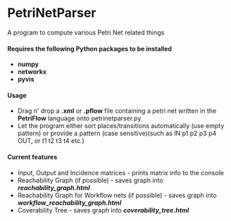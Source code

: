 # PetriNetParser
A program to compute various Petri Net related things

#### Requires the following Python packages to be installed
- **numpy**
- **networkx**
- **pyvis**

#### Usage
- Drag n' drop a **.xml** or **.pflow** file containing a petri net written in the **PetriFlow** language onto petrinetparser.py
- Let the program either sort places/transitions automatically (use empty pattern) or provide a pattern (case sensitive)(such as IN p1 p2 p3 p4 OUT, or t1 t2 t3 t4 etc.)

#### Current features
- Input, Output and Incidence matrices - prints matrix info to the console
- Reachability Graph (if possible) - saves graph into  ***reachability_graph.html***
- Reachability Graph for Workflow nets (if possible) - saves graph into ***workflow_reachability_graph.html***
- Coverability Tree - saves graph into ***coverability_tree.html***
